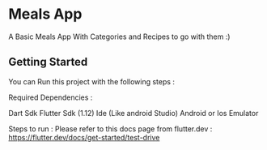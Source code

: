 # Meals App 
A Basic Meals App With Categories and Recipes to go with them :)

## Getting Started

You can Run this project with the following steps : 

Required Dependencies : 

Dart Sdk 
Flutter Sdk (1.12) 
Ide (Like android Studio)
Android or Ios Emulator 

Steps to run : 
Please refer to this docs page from flutter.dev :
https://flutter.dev/docs/get-started/test-drive
